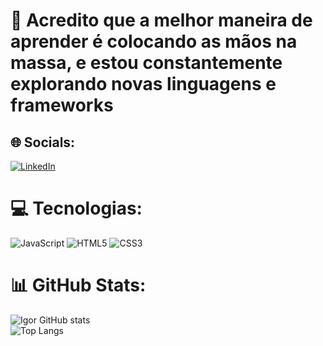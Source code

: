 # 💫 Acredito que a melhor maneira de aprender é colocando as mãos na massa, e estou constantemente explorando novas linguagens e frameworks


## 🌐 Socials:
[![LinkedIn](https://img.shields.io/badge/LinkedIn-%230077B5.svg?logo=linkedin&logoColor=white)](https://www.linkedin.com/in/igor-fonseca-3b9a64256/) 

# 💻 Tecnologias:
![JavaScript](https://img.shields.io/badge/javascript-%23323330.svg?style=for-the-badge&logo=javascript&logoColor=%23F7DF1E) ![HTML5](https://img.shields.io/badge/html5-%23E34F26.svg?style=for-the-badge&logo=html5&logoColor=white) ![CSS3](https://img.shields.io/badge/css3-%231572B6.svg?style=for-the-badge&logo=css3&logoColor=white)
# 📊 GitHub Stats:
![Igor GitHub stats](https://github-readme-stats.vercel.app/api?username=igorfonseca7&show_icons=true&theme=tokyonight)
</br>
![Top Langs](https://github-readme-stats.vercel.app/api/top-langs/?username=igorfonseca7&hide_progress=true)

<!-- Proudly created with GPRM ( https://gprm.itsvg.in ) -->

